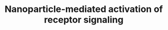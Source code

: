 ---
annotations:
- id: PW:0000003
  parent: signaling pathway
  type: Pathway Ontology
  value: signaling pathway
- id: PW:0001435
  parent: regulatory pathway
  type: Pathway Ontology
  value: nanomaterial response pathway
authors:
- Bart Smeets
- Elisa
- Egonw
- Khanspers
- Laurent
- Eweitz
citedin: ''
communities:
- AOP
- Nanomaterials
description: Nanoparticle-mediated activation of receptor signaling. Several NP formulations
  were shown to interact with cellular receptors such as the EGFR and integrins, inducing
  cellular phenotypes such as proliferation, apoptosis, differentiation, and migration.
  In lung epithelial cells, NPs interact with both EGFR and integrins, leading to
  cell proliferation via activation of PI3K and AKT. NPs were shown to activate the
  EGFR, leading in parallel to apoptosis and proliferation, and oncogenic Ras mutations
  might influence these effects. Interestingly, while integrin-mediated activation
  of ERK was instrumental for proliferation, apoptosis was mediated via activation
  of JNK. In addition, NPs (PM2.5) are able to bind the EGFR to activate the MAPK
  signaling cascade. Activation of ERK leads to the expression and secretion of the
  epidermal growth factor amphiregulin, thus forming an autocrine loop, which might
  be instrumental for sustained inflammatory responses. Nanoparticles are depicted
  as red circles.   Proteins on this pathway have targeted assays available via the
  [CPTAC Assay Portal](https://assays.cancer.gov/available_assays?wp_id=WP2643).
last-edited: 2025-03-09
ndex: 6d49732c-8b65-11eb-9e72-0ac135e8bacf
organisms:
- Homo sapiens
redirect_from:
- /index.php/Pathway:WP2643
- /instance/WP2643
- /instance/WP2643_r137818
revision: r137818
schema-jsonld:
- '@context': https://schema.org/
  '@id': https://wikipathways.github.io/pathways/WP2643.html
  '@type': Dataset
  creator:
    '@type': Organization
    name: WikiPathways
  description: Nanoparticle-mediated activation of receptor signaling. Several NP
    formulations were shown to interact with cellular receptors such as the EGFR and
    integrins, inducing cellular phenotypes such as proliferation, apoptosis, differentiation,
    and migration. In lung epithelial cells, NPs interact with both EGFR and integrins,
    leading to cell proliferation via activation of PI3K and AKT. NPs were shown to
    activate the EGFR, leading in parallel to apoptosis and proliferation, and oncogenic
    Ras mutations might influence these effects. Interestingly, while integrin-mediated
    activation of ERK was instrumental for proliferation, apoptosis was mediated via
    activation of JNK. In addition, NPs (PM2.5) are able to bind the EGFR to activate
    the MAPK signaling cascade. Activation of ERK leads to the expression and secretion
    of the epidermal growth factor amphiregulin, thus forming an autocrine loop, which
    might be instrumental for sustained inflammatory responses. Nanoparticles are
    depicted as red circles.   Proteins on this pathway have targeted assays available
    via the [CPTAC Assay Portal](https://assays.cancer.gov/available_assays?wp_id=WP2643).
  keywords:
  - AKT
  - Amphiregulin
  - Collagen
  - EGFR
  - FAK
  - Fibronectin
  - Grb
  - HRAS
  - JNK1
  - JNK2
  - JNK3
  - KRAS
  - MAP2K1
  - MAP2K2
  - MAPK1
  - MAPK11
  - MAPK12
  - MAPK13
  - MAPK14
  - NRAS
  - PI3K
  - Paxillin
  - RAF
  - ROS
  - Sos
  - Src
  - Talin
  - α
  - β
  license: CC0
  name: Nanoparticle-mediated activation of receptor signaling
seo: CreativeWork
title: Nanoparticle-mediated activation of receptor signaling
wpid: WP2643
---
